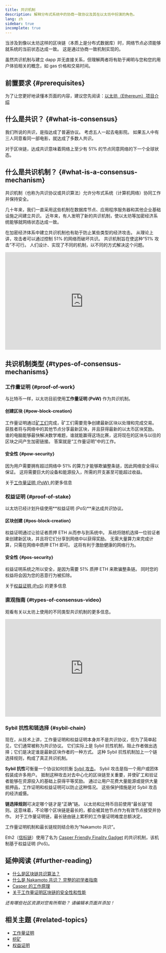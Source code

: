 ```yaml
---
title: 共识机制
description: 解释分布式系统中的协商一致协议及其在以太坊中扮演的角色。
lang: zh
sidebar: true
incomplete: true
---
```


当涉及到像以太坊这样的区块链（本质上是分布式数据库）时，网络节点必须能够就系统的当前状态达成一致。 这是通过协商一致机制实现的。

虽然共识机制与建立 dapp 并无直接关系，但理解两者将有助于阐明与您和您的用户体验相关的概念，如 gas 价格和交易时间。

## 前置要求 {#prerequisites}

为了让您更好地读懂本页面的内容，建议您先阅读：[以太坊（Ethereum）项目介绍](/developers/docs/intro-to-ethereum/)

## 什么是共识？ {#what-is-consensus}

我们所说的共识，是指达成了普遍协议。 考虑五人一起去电影院。 如果五人中有三人同意看同一部电影，就达成了多数人共识。

对于区块链，达成共识意味着网络上至少有 51% 的节点同意网络的下一个全球状态。

## 什么是共识机制？ {#what-is-a-consensus-mechanism}

共识机制（也称为共识协议或共识算法）允许分布式系统（计算机网络）协同工作并保持安全。

几十年来，我们一直采用这些机制在数据库节点、应用程序服务器和其他企业基础设施之间建立共识。 近年来，有人发明了新的共识机制，使以太坊等加密经济系统能够就网络状态达成一致。

在加密经济体系中建立共识机制也有助于防止某些类型的经济攻击。 从理论上讲，攻击者可以通过控制 51% 的网络而破坏共识。 共识机制旨在使这种“51% 攻击”不可行。 人们设计、实现了不同的机制，以不同的方式解决这个问题。

<iframe width="100%" height="315" src="https://www.youtube.com/embed/dylgwcPH4EA" frameborder="0" allow="accelerometer; autoplay; clipboard-write; encrypted-media; gyroscope; picture-in-picture" allowfullscreen mark="crwd-mark"></iframe>

## 共识机制类型 {#types-of-consensus-mechanisms}

### 工作量证明 {#proof-of-work}

与比特币一样，以太坊目前使用**工作量证明 (PoW)** 作为共识机制。

#### 创建区块 {#pow-block-creation}

工作量证明通过[矿工们](/developers/docs/consensus-mechanisms/pow/mining/)完成，矿工们需要竞争创建最新区块以处理和完成交易。 获胜者将与网络中的其他节点分享最新区块，并且获得最新的以太币区块奖励。 谁的电脑能够最快解决数学难题，谁就能赢得这场比赛，这将现在的区块与以往的区块之间产生加密链接。 答案就是“工作量证明”中的工作。

#### 安全性 {#pow-security}

因为用户需要拥有超过网络中 51% 的算力才能够欺骗整条链，因此网络安全得以保证。 这将需要巨大的设备和能源投入，所需的开支甚至可能超过收益。

关于[工作量证明 (PoW) ](/developers/docs/consensus-mechanisms/pow/)的更多信息

### 权益证明 {#proof-of-stake}

以太坊已经计划升级使用**权益证明 (PoS)**来达成共识协议。

#### 区块创建 {#pos-block-creation}

权益证明通过让验证者质押 ETH 从而参与到系统中。 系统将随机选择一位验证者来创建新区块，并且将它们分享到网络中以获得奖励。 无需大量算力来完成计算，只需在网络中质押 ETH 即可。 这将有利于激励健康的网络行为。

#### 安全性 {#pos-security}

权益证明系统之所以安全，是因为需要 51% 质押 ETH 来欺骗整条链。 同时您的权益将会因为您的恶意行为被扣除。

关于[权益证明 (PoS)](/developers/docs/consensus-mechanisms/pos/) 的更多信息

### 直观指南 {#types-of-consensus-video}

观看有关以太坊上使用的不同类型共识机制的更多信息。

<iframe width="100%" height="315" src="https://www.youtube.com/embed/ojxfbN78WFQ" frameborder="0" allow="accelerometer; autoplay; clipboard-write; encrypted-media; gyroscope; picture-in-picture" allowfullscreen mark="crwd-mark"></iframe>

### Sybil 抗性和链选择 {#sybil-chain}

现在，从技术上讲，工作量证明和权益证明本身并不是共识协议，但为了简单起见，它们通常被称为共识协议。 它们实际上是 Sybil 抗性机制，阻止作者做出选择；它们是决定谁是最新区块作者的一种方式。 这种 Sybil 抗性机制加上一个链选择规则，构成了真正共识机制。

**Sybil 抗性**可衡量一个协议如何抗衡 [Sybil 攻击](https://wikipedia.org/wiki/Sybil_attack)。 Sybil 攻击是指一个用户或团体假装成许多用户。 抵制这种攻击对去中心化的区块链至关重要，并使矿工和验证者能够在资源投入的基础上获得平等奖励。 通过让用户花费大量能源或提供大量抵押品，工作证明和权益证明可以防止这种情况。 这些保护措施是对 Sybil 攻击的经济威慑。

**链选择规则**可决定哪个链才是“正确”链。 以太坊和比特币目前使用“最长链”规则。这意味着，不论哪个区块链是最长的，都会被其他节点作为有效节点接受并协作。 对于工作量证明链，最长链由链上累积的工作量证明难度总额决定。

工作量证明机制和最长链规则结合称为“Nakamoto 共识”。

Eth2（[信标链](/eth2/beacon-chain/)）使用了名为 [Casper Friendly Finality Gadget](https://arxiv.org/abs/1710.09437) 的共识机制，该机制基于权益证明 (PoS)。

## 延伸阅读 {#further-reading}

- [什么是区块链共识算法？](https://academy.binance.com/en/articles/what-is-a-blockchain-consensus-algorithm)
- [什么是 Nakamoto 共识？ 完整的初学者指南](https://blockonomi.com/nakamoto-consensus/)
- [Casper 的工作原理 ](https://medium.com/unitychain/intro-to-casper-ffg-9ed944d98b2d)
- [关于工作量证明区块链的安全性和性能](https://eprint.iacr.org/2016/555.pdf)

_还有哪些社区资源对您有所帮助？ 请编辑本页面并添加！_

## 相关主题 {#related-topics}

- [工作量证明](/developers/docs/consensus-mechanisms/pow/)
- [挖矿](/developers/docs/consensus-mechanisms/pow/mining/)
- [权益证明](/developers/docs/consensus-mechanisms/pos/)

